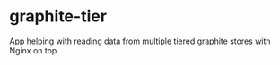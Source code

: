 # graphite-tier
App helping with reading data from multiple tiered graphite stores with Nginx on top
